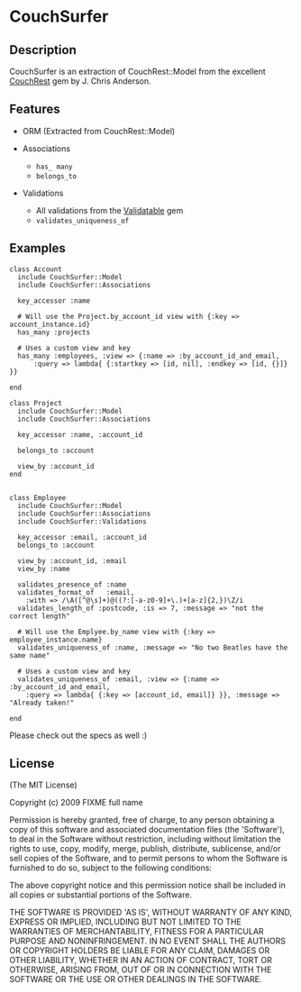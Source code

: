 CouchSurfer
===========

Description
-----------
CouchSurfer is an extraction of CouchRest::Model from the excellent [CouchRest](http://github.com/jchris/couchrest/ "CouchRest") gem by J. Chris Anderson.

Features
--------
- ORM (Extracted from CouchRest::Model)
- Associations
  - `has_ many`
  - `belongs_to`

- Validations
  - All validations from the [Validatable](http://github.com/jrun/validatable/ "Validatable") gem
  - `validates_uniqueness_of`

Examples
--------
    class Account
      include CouchSurfer::Model
      include CouchSurfer::Associations
  
      key_accessor :name
      
      # Will use the Project.by_account_id view with {:key => account_instance.id}
      has_many :projects
      
      # Uses a custom view and key
      has_many :employees, :view => {:name => :by_account_id_and_email, 
          :query => lambda{ {:startkey => [id, nil], :endkey => [id, {}]} }}

    end

    class Project
      include CouchSurfer::Model
      include CouchSurfer::Associations
  
      key_accessor :name, :account_id
  
      belongs_to :account
  
      view_by :account_id
    end


    class Employee
      include CouchSurfer::Model
      include CouchSurfer::Associations
      include CouchSurfer::Validations
  
      key_accessor :email, :account_id
      belongs_to :account
  
      view_by :account_id, :email
      view_by :name

      validates_presence_of :name
      validates_format_of   :email, 
        :with => /\A([^@\s]+)@((?:[-a-z0-9]+\.)+[a-z]{2,})\Z/i
      validates_length_of :postcode, :is => 7, :message => "not the correct length"
      
      # Will use the Emplyee.by_name view with {:key => employee_instance.name}
      validates_uniqueness_of :name, :message => "No two Beatles have the same name"
      
      # Uses a custom view and key
      validates_uniqueness_of :email, :view => {:name => :by_account_id_and_email,
        :query => lambda{ {:key => [account_id, email]} }}, :message => "Already taken!"
  
    end
    
Please check out the specs as well :)

License
-------

(The MIT License)

Copyright (c) 2009 FIXME full name

Permission is hereby granted, free of charge, to any person obtaining
a copy of this software and associated documentation files (the
'Software'), to deal in the Software without restriction, including
without limitation the rights to use, copy, modify, merge, publish,
distribute, sublicense, and/or sell copies of the Software, and to
permit persons to whom the Software is furnished to do so, subject to
the following conditions:

The above copyright notice and this permission notice shall be
included in all copies or substantial portions of the Software.

THE SOFTWARE IS PROVIDED 'AS IS', WITHOUT WARRANTY OF ANY KIND,
EXPRESS OR IMPLIED, INCLUDING BUT NOT LIMITED TO THE WARRANTIES OF
MERCHANTABILITY, FITNESS FOR A PARTICULAR PURPOSE AND NONINFRINGEMENT.
IN NO EVENT SHALL THE AUTHORS OR COPYRIGHT HOLDERS BE LIABLE FOR ANY
CLAIM, DAMAGES OR OTHER LIABILITY, WHETHER IN AN ACTION OF CONTRACT,
TORT OR OTHERWISE, ARISING FROM, OUT OF OR IN CONNECTION WITH THE
SOFTWARE OR THE USE OR OTHER DEALINGS IN THE SOFTWARE.